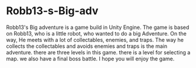 # Robb13-s-Big-adv
Robb13's Big adventure is a game build in Unity Engine. The game is based on Robb13, who is a little robot, who wanted to do a big Adventure. On the way, He meets with a lot of collectables, enemies, and traps. The way he collects the collectables and avoids enemies and traps is the main adventure. there are three levels in this game. there is a level for selecting a map. we also have a final boss battle. I hope you will enjoy the game.
